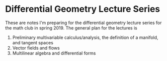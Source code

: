 # Differential Geometry Lecture Series

These are notes I'm preparing for the differential geometry lecture series for the 
math club in spring 2019. The general plan for the lectures is

1. Preliminary multivariable calculus/analysis, the definition of a manifold,
and tangent spaces
2. Vector fields and flows
3. Multilinear algebra and differential forms

